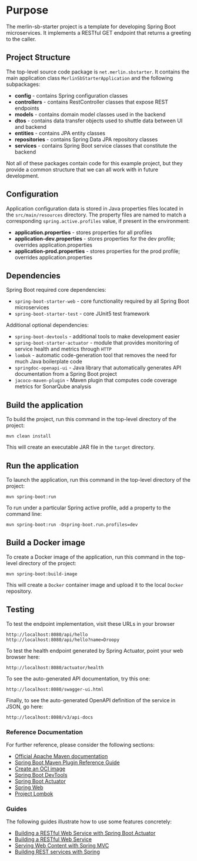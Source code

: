 # Purpose

The merlin-sb-starter project is a template for developing Spring Boot microservices. It implements a RESTful GET 
endpoint that returns a greeting to the caller.

## Project Structure
The top-level source code package is `net.merlin.sbstarter`.  It contains the main application class 
`MerlinSbStarterApplication` and the following subpackages:

* **config** - contains Spring configuration classes
* **controllers** - contains RestController classes that expose REST endpoints
* **models** - contains domain model classes used in the backend
* **dtos** - contains data transfer objects used to shuttle data between UI and backend
* **entities** - contains JPA entity classes
* **repositories** - contains Spring Data JPA repository classes
* **services** - contains Spring Boot service classes that constitute the backend

Not all of these packages contain code for this example project, but they provide a common structure that we can all
work with in future development.

## Configuration

Application configuration data is stored in Java properties files located in the `src/main/resources` directory.
The property files are named to match a corresponding `spring.active.profiles` value, if present in the environment:

* **application.properties** - stores properties for all profiles
* **application-dev.properties** - stores properties for the dev profile; overrides application.properties
* **application-prod.properties** - stores properties for the prod profile; overrides application.properties

## Dependencies

Spring Boot required core dependencies:

* `spring-boot-starter-web` - core functionality required by all Spring Boot microservices
* `spring-boot-starter-test` - core JUnit5 test framework

Additional optional dependencies:

* `spring-boot-devtools` - additional tools to make development easier
* `spring-boot-starter-actuator` - module that provides monitoring of service health and metrics through `HTTP`
* `lombok` - automatic code-generation tool that removes the need for much Java boilerplate code
* `springdoc-openapi-ui` - Java library that automatically generates API documentation from a Spring Boot project
* `jacoco-maven-plugin` - Maven plugin that computes code coverage metrics for SonarQube analysis

## Build the application

To build the project, run this command in the top-level directory of the project:
```shell
mvn clean install
```
This will create an executable JAR file in the `target` directory.

## Run the application

To launch the application, run this command in the top-level directory of the project:
```shell 
mvn spring-boot:run
```

To run under a particular Spring active profile, add a property to the command line:
```shell
mvn spring-boot:run -Dspring-boot.run.profiles=dev
```

## Build a Docker image

To create a Docker image of the application, run this command in the top-level directory of the project:
```shell
mvn spring-boot:build-image
````
This will create a `Docker` container image and upload it to the local `Docker` repository.

## Testing

To test the endpoint implementation, visit these URLs in your browser
```shell
http://localhost:8080/api/hello
http://localhost:8080/api/hello?name=Droopy
```

To test the health endpoint generated by Spring Actuator, point your web browser here:
```shell
http://localhost:8080/actuator/health
```

To see the auto-generated API documentation, try this one:
```shell
http://localhost:8080/swagger-ui.html
```

Finally, to see the auto-generated OpenAPI definition of the service in JSON, go here:
```shell
http://localhost:8080/v3/api-docs
```

### Reference Documentation
For further reference, please consider the following sections:

* [Official Apache Maven documentation](https://maven.apache.org/guides/index.html)
* [Spring Boot Maven Plugin Reference Guide](https://docs.spring.io/spring-boot/docs/2.7.3/maven-plugin/reference/html/)
* [Create an OCI image](https://docs.spring.io/spring-boot/docs/2.7.3/maven-plugin/reference/html/#build-image)
* [Spring Boot DevTools](https://docs.spring.io/spring-boot/docs/2.7.3/reference/htmlsingle/#using.devtools)
* [Spring Boot Actuator](https://docs.spring.io/spring-boot/docs/2.7.3/reference/htmlsingle/#actuator)
* [Spring Web](https://docs.spring.io/spring-boot/docs/2.7.3/reference/htmlsingle/#web)
* [Project Lombok](https://projectlombok.org/)

### Guides
The following guides illustrate how to use some features concretely:

* [Building a RESTful Web Service with Spring Boot Actuator](https://spring.io/guides/gs/actuator-service/)
* [Building a RESTful Web Service](https://spring.io/guides/gs/rest-service/)
* [Serving Web Content with Spring MVC](https://spring.io/guides/gs/serving-web-content/)
* [Building REST services with Spring](https://spring.io/guides/tutorials/rest/)
